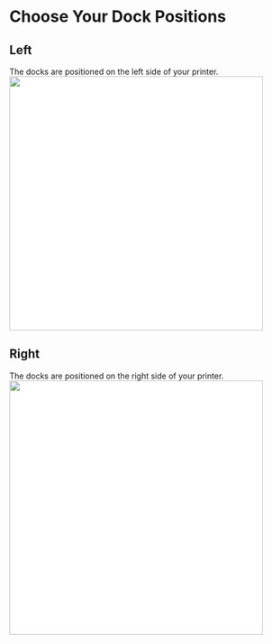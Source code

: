# Choose Your Dock Positions
## Left
The docks are positioned on the left side of your printer.
<img src="./images/Voron_300_60mm_3tools_left_THREAD.svg" style="margin:0px;background-color: #FFFFFF;" width="450"/>
## Right
The docks are positioned on the right side of your printer.
<img src="./images/Voron_300_60mm_3tools_right_THREAD.svg" style="margin:0px;background-color: #FFFFFF;" width="450"/>
